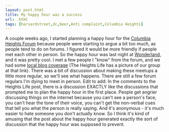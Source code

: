 ```yaml
---
layout: post.html
title: My happy hour was a success
url: .html
tags: [harvardstreet,dc,beer,Anti complaint,Columbia Heights]
---
```

A couple weeks ago, I started planning a happy hour for the [Columbia Heights Forum](http://www.columbiaheightsnews.org/forum/) because people were starting to argue a bit too much, as people tend to do on forums. I figured it would be more friendly if people met each other in person. So the happy hour was last night at [Wonderland](http://www.thewonderlandballroom.com/), and it was pretty cool. I met a few people I "know" from the forum, and we had some [local blog coverage](http://theheightslife.blogspot.com/2008/05/columbia-heights-forum-mixer-love.html) (The Heights Life has a picture of our group at that link). There was a bit of discussion about making these meetups a little more regular, so we'll see what happens. There are still a few forum regulars I'm dying to meet in person. Edit to add: In the comments to the Heights Life post, there is a discussion EXACTLY like the discussions that prompted me to plan the happy hour in the first place. People get angrier discussing things on the internet because you can't see a person's face, you can't hear the tone of their voice, you can't get the non-verbal cues that tell you what the person is really saying. And it's anonymous - it's much easier to hate someone you don't actually know. So I think it's kind of amusing that the post about the happy hour generated exactly the sort of discussion that the happy hour was supposed to prevent.
